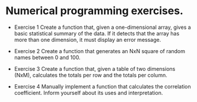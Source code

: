 # Numerical programming exercises.


- Exercise 1
Create a function that, given a one-dimensional array, gives a basic statistical summary of the data. If it detects that the array has more than one dimension, it must display an error message.


- Exercise 2
Create a function that generates an NxN square of random names between 0 and 100.


- Exercise 3
Create a function that, given a table of two dimensions (NxM), calculates the totals per row and the totals per column.


- Exercise 4
Manually implement a function that calculates the correlation coefficient. Inform yourself about its uses and interpretation.
